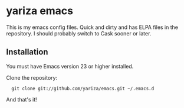 # yariza emacs

This is my emacs config files. Quick and dirty and has ELPA files in the repository. I should probably switch to Cask sooner or later.

## Installation

You must have Emacs version 23 or higher installed.

Clone the repository:

	  git clone git://github.com/yariza/emacs.git ~/.emacs.d

And that's it!

